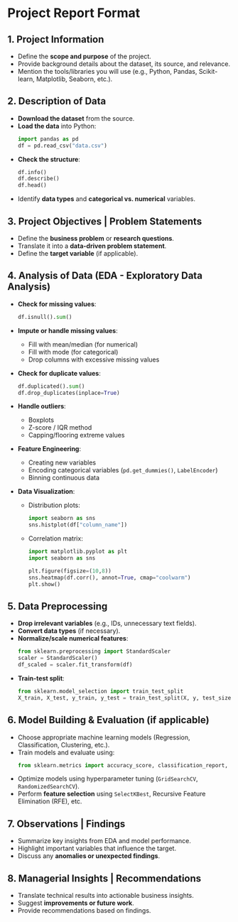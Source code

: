 
# **Project Report Format**

## **1. Project Information**
- Define the **scope and purpose** of the project.
- Provide background details about the dataset, its source, and relevance.
- Mention the tools/libraries you will use (e.g., Python, Pandas, Scikit-learn, Matplotlib, Seaborn, etc.).

## **2. Description of Data**
- **Download the dataset** from the source.
- **Load the data** into Python:
  ```python
  import pandas as pd
  df = pd.read_csv("data.csv")
  
- **Check the structure**:
  ```python
  df.info()
  df.describe()
  df.head()
  ```
- Identify **data types** and **categorical vs. numerical** variables.

## **3. Project Objectives | Problem Statements**
- Define the **business problem** or **research questions**.
- Translate it into a **data-driven problem statement**.
- Define the **target variable** (if applicable).

## **4. Analysis of Data (EDA - Exploratory Data Analysis)**
- **Check for missing values**:
  ```python
  df.isnull().sum()
  ```
- **Impute or handle missing values**:
  - Fill with mean/median (for numerical)
  - Fill with mode (for categorical)
  - Drop columns with excessive missing values

- **Check for duplicate values**:
  ```python
  df.duplicated().sum()
  df.drop_duplicates(inplace=True)
  ```
- **Handle outliers**:
  - Boxplots
  - Z-score / IQR method
  - Capping/flooring extreme values

- **Feature Engineering**:
  - Creating new variables
  - Encoding categorical variables (`pd.get_dummies()`, `LabelEncoder`)
  - Binning continuous data

- **Data Visualization**:
  - Distribution plots:
    ```python
    import seaborn as sns
    sns.histplot(df["column_name"])
    ```
  - Correlation matrix:
    ```python
    import matplotlib.pyplot as plt
    import seaborn as sns

    plt.figure(figsize=(10,8))
    sns.heatmap(df.corr(), annot=True, cmap="coolwarm")
    plt.show()
    ```

## **5. Data Preprocessing**
- **Drop irrelevant variables** (e.g., IDs, unnecessary text fields).
- **Convert data types** (if necessary).
- **Normalize/scale numerical features**:
  ```python
  from sklearn.preprocessing import StandardScaler
  scaler = StandardScaler()
  df_scaled = scaler.fit_transform(df)
  ```
- **Train-test split**:
  ```python
  from sklearn.model_selection import train_test_split
  X_train, X_test, y_train, y_test = train_test_split(X, y, test_size=0.2, random_state=42)
  ```

## **6. Model Building & Evaluation (if applicable)**
- Choose appropriate machine learning models (Regression, Classification, Clustering, etc.).
- Train models and evaluate using:
  ```python
  from sklearn.metrics import accuracy_score, classification_report, mean_squared_error
  ```
- Optimize models using hyperparameter tuning (`GridSearchCV`, `RandomizedSearchCV`).
- Perform **feature selection** using `SelectKBest`, Recursive Feature Elimination (RFE), etc.

## **7. Observations | Findings**
- Summarize key insights from EDA and model performance.
- Highlight important variables that influence the target.
- Discuss any **anomalies or unexpected findings**.

## **8. Managerial Insights | Recommendations**
- Translate technical results into actionable business insights.
- Suggest **improvements or future work**.
- Provide recommendations based on findings.
```
